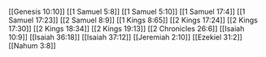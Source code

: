 [[Genesis 10:10]]
[[1 Samuel 5:8]]
[[1 Samuel 5:10]]
[[1 Samuel 17:4]]
[[1 Samuel 17:23]]
[[2 Samuel 8:9]]
[[1 Kings 8:65]]
[[2 Kings 17:24]]
[[2 Kings 17:30]]
[[2 Kings 18:34]]
[[2 Kings 19:13]]
[[2 Chronicles 26:6]]
[[Isaiah 10:9]]
[[Isaiah 36:18]]
[[Isaiah 37:12]]
[[Jeremiah 2:10]]
[[Ezekiel 31:2]]
[[Nahum 3:8]]
